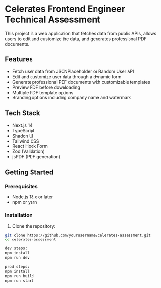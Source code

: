 # Celerates Frontend Engineer Technical Assessment

This project is a web application that fetches data from public APIs, allows users to edit and customize the data, and generates professional PDF documents.

## Features

- Fetch user data from JSONPlaceholder or Random User API
- Edit and customize user data through a dynamic form
- Generate professional PDF documents with customizable templates
- Preview PDF before downloading
- Multiple PDF template options
- Branding options including company name and watermark

## Tech Stack

- Next.js 14
- TypeScript
- Shadcn UI
- Tailwind CSS
- React Hook Form
- Zod (Validation)
- jsPDF (PDF generation)

## Getting Started

### Prerequisites

- Node.js 18.x or later
- npm or yarn

### Installation

1. Clone the repository:

```bash
git clone https://github.com/yourusername/celerates-assessment.git
cd celerates-assessment

dev steps:
npm install
npm run dev

prod steps:
npm install
npm run build
npm run start
```
